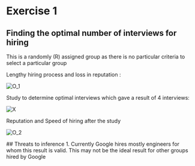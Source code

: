 Exercise 1
================

## Finding the optimal number of interviews for hiring

This is a randomly (R) assigned group as there is no particular criteria
to select a particular group

Lengthy hiring process and loss in reputation :

![O_1](https://latex.codecogs.com/png.image?%5Cdpi%7B110%7D&space;%5Cbg_white&space;O_1 "O_1")

Study to determine optimal interviews which gave a result of 4
interviews:

![X](https://latex.codecogs.com/png.image?%5Cdpi%7B110%7D&space;%5Cbg_white&space;X "X")

Reputation and Speed of hiring after the study

![O_2](https://latex.codecogs.com/png.image?%5Cdpi%7B110%7D&space;%5Cbg_white&space;O_2 "O_2")

\## Threats to inference 1. Currently Google hires mostly engineers for
whom this result is valid. This may not be the ideal result for other
groups hired by Google
